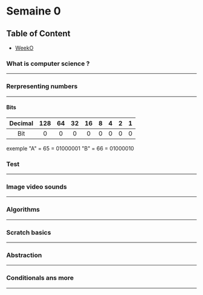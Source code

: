 
# Semaine 0

## Table of Content

- [WeekO](https://cs50.harvard.edu/x/2022/notes/0/)


### What is computer science ?

---

### Rerpresenting numbers

---

#### Bits


| Decimal | 128 | 64 | 32 | 16 | 8 | 4 | 2 | 1 | 
| :--: | :-: | :-: | :-: | :-: | :-: | :-: | :-: | :-: |
| Bit | 0 | 0 | 0 | 0 | 0 | 0 | 0 | 0 | 

 exemple 
 "A" = 65 = 01000001
 "B" = 66 = 01000010


### Test

---

### Image video sounds

---

### Algorithms

---

### Scratch basics

---

### Abstraction

---

### Conditionals ans more 

---

